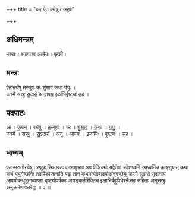 +++
title = "०२ ऐतान्रथेषु तस्थुषः"

+++
## अधिमन्त्रम्
मरुतः। श्यावाश्व आत्रेयः। बृहती।

## मन्त्रः
ऐतान्रथे॑षु त॒स्थुषः॒ कः शु॑श्राव क॒था य॑युः ।  
कस्मै॑ सस्रुः सु॒दासे॒ अन्वा॒पय॒ इळा॑भिर्वृ॒ष्टयः॑ स॒ह ॥

## पदपाठः
आ । ए॒तान् । रथे॑षु । त॒स्थुषः॑ । कः । शु॒श्रा॒व॒ । क॒था । य॒युः॒ ।  
कस्मै॑ । स॒स्रुः॒ । सु॒ऽदासे॑ । अनु॑ । आ॒पयः॑ । इळा॑भिः । वृ॒ष्टयः॑ । स॒ह ॥

## भाष्यम्
एतान्मरुतोरथेषु तस्थुषः स्थितवतः कआशुश्राव श्रावयेदित्यर्थः यद्वैतेषां क्रोशध्वनिं रथध्वनिंच कःश्रृणुयात् कथा कथं ययुर्गच्छन्ति तदपिकोजानाति यद्वा तान् कथमन्येदेवादयोअनुगच्छेयुः कस्मै सुदासे सुदानाय आपयोबन्धुभूताव्याप्ताः वृष्टयोवर्षकाः अयङ्कर्तरिक्तिच् इलाभिर्बहुविधैरन्नैःसह सहिताः अनुसस्रुः अनुक्रमेणावतरेयुः ॥ २ ॥